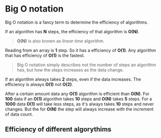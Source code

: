 # Big O notation
Big O notation is a fancy term to determine the efficiency of algorithms.

If an algorithm has __N__ steps, the efficiency of that algorithm is __O(N)__.

> __O(N)__ is also known as _linear time_ algorithm.

Reading from an array is __1__ step. So it has a efficiency of __O(1)__. Any algorithm that has efficiency of __O(1)__ is the fastest.

> Big O notation simply describes not the number of steps an algorithm has, but how the steps increases as the data change.

If an algorithm always takes __2__ steps, even if the data increases. The efficiency is always __O(1)__ not __O(2)__.

After a certain amount data any __O(1)__ algorithm is efficient than __O(N)__. For __100__ data if an __O(1)__ algorithm takes __10__ steps and __O(N)__ takes __5__ steps. For a __1000__ data __O(1)__ will take less steps, as it's always takes __10__ steps and never changes. But the for __O(N)__ the step will always increase with the increment of data count.

## Efficiency of different algorythims